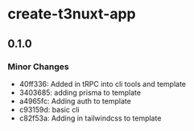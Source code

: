 # create-t3nuxt-app

## 0.1.0

### Minor Changes

- 40ff336: Added in tRPC into cli tools and template
- 3403685: adding prisma to template
- a4965fc: Adding auth to template
- c93159d: basic cli
- c82f53a: Adding in tailwindcss to template
